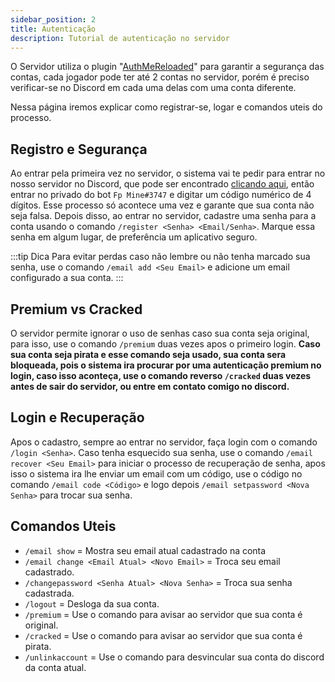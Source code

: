 ```yaml
---
sidebar_position: 2
title: Autenticação
description: Tutorial de autenticação no servidor
---
```


O Servidor utiliza o plugin "[AuthMeReloaded](https://www.spigotmc.org/resources/authmereloaded.6269/)" para garantir a segurança das contas, cada jogador pode ter até 2 contas no servidor, porém é preciso verificar-se no Discord em cada uma delas com uma conta diferente.

Nessa página iremos explicar como registrar-se, logar e comandos uteis do processo.

## Registro e Segurança

Ao entrar pela primeira vez no servidor, o sistema vai te pedir para entrar no nosso servidor no Discord, que pode ser encontrado [clicando aqui](https://fpt.icu/discordMine), então entrar no privado do bot `Fp Mine#3747` e digitar um código numérico de 4 dígitos. Esse processo só acontece uma vez e garante que sua conta não seja falsa.
Depois disso, ao entrar no servidor, cadastre uma senha para a conta usando o comando `/register <Senha> <Email/Senha>`. Marque essa senha em algum lugar, de preferência um aplicativo seguro.

:::tip Dica
Para evitar perdas caso não lembre ou não tenha marcado sua senha, use o comando `/email add <Seu Email>` e adicione um email configurado a sua conta.
:::

## Premium vs Cracked

O servidor permite ignorar o uso de senhas caso sua conta seja original, para isso, use o comando `/premium` duas vezes apos o primeiro login. **Caso sua conta seja pirata e esse comando seja usado, sua conta sera bloqueada, pois o sistema ira procurar por uma autenticação premium no login, caso isso aconteça, use o comando reverso `/cracked` duas vezes antes de sair do servidor, ou entre em contato comigo no discord.**

## Login e Recuperação

Apos o cadastro, sempre ao entrar no servidor, faça login com o comando `/login <Senha>`. Caso tenha esquecido sua senha, use o comando `/email recover <Seu Email>` para iniciar o processo de recuperação de senha, apos isso o sistema ira lhe enviar um email com um código, use o código no comando `/email code <Código>` e logo depois `/email setpassword <Nova Senha>` para trocar sua senha.

## Comandos Uteis

- `/email show` = Mostra seu email atual cadastrado na conta
- `/email change <Email Atual> <Novo Email>` = Troca seu email cadastrado.
- `/changepassword <Senha Atual> <Nova Senha>` = Troca sua senha cadastrada.
- `/logout` = Desloga da sua conta.
- `/premium` = Use o comando para avisar ao servidor que sua conta é original.
- `/cracked` = Use o comando para avisar ao servidor que sua conta é pirata.
- `/unlinkaccount` = Use o comando para desvincular sua conta do discord da conta atual.

